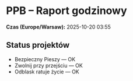 # PPB – Raport godzinowy
**Czas (Europe/Warsaw):** 2025-10-20 03:55

## Status projektów
- Bezpieczny Pieszy — OK
- Zwolnij przy przejściu — OK
- Odblask ratuje życie — OK

